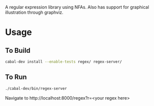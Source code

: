 A regular expression library using NFAs. Also has support for graphical illustration through graphviz.

# Usage
## To Build
```bash
cabal-dev install --enable-tests regex/ regex-server/
```
## To Run
```bash
./cabal-dev/bin/regex-server
```

Navigate to http://localhost:8000/regex?r=&lt;your regex here&gt;

